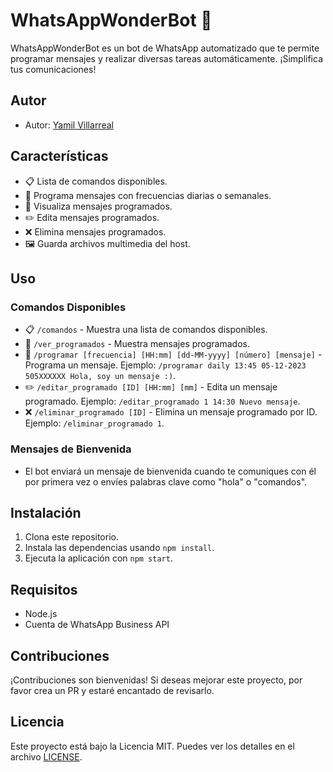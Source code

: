 # WhatsAppWonderBot 🤖

WhatsAppWonderBot es un bot de WhatsApp automatizado que te permite programar mensajes y realizar diversas tareas automáticamente. ¡Simplifica tus comunicaciones!

## Autor
- Autor: [Yamil Villarreal](https://github.com/yvillarreal)

## Características

- 📋 Lista de comandos disponibles.
- 📅 Programa mensajes con frecuencias diarias o semanales.
- 📜 Visualiza mensajes programados.
- ✏️ Edita mensajes programados.
- ❌ Elimina mensajes programados.
- 🖼️ Guarda archivos multimedia del host.

## Uso

### Comandos Disponibles
- 📋 `/comandos` - Muestra una lista de comandos disponibles.
- 📜 `/ver_programados` - Muestra mensajes programados.
- 📅 `/programar [frecuencia] [HH:mm] [dd-MM-yyyy] [número] [mensaje]` - Programa un mensaje. Ejemplo: `/programar daily 13:45 05-12-2023 505XXXXXX Hola, soy un mensaje :)`.
- ✏️ `/editar_programado [ID] [HH:mm] [mm]` - Edita un mensaje programado. Ejemplo: `/editar_programado 1 14:30 Nuevo mensaje`.
- ❌ `/eliminar_programado [ID]` - Elimina un mensaje programado por ID. Ejemplo: `/eliminar_programado 1`.

### Mensajes de Bienvenida
- El bot enviará un mensaje de bienvenida cuando te comuniques con él por primera vez o envíes palabras clave como "hola" o "comandos".

## Instalación

1. Clona este repositorio.
2. Instala las dependencias usando `npm install`.
3. Ejecuta la aplicación con `npm start`.

## Requisitos

- Node.js
- Cuenta de WhatsApp Business API

## Contribuciones

¡Contribuciones son bienvenidas! Si deseas mejorar este proyecto, por favor crea un PR y estaré encantado de revisarlo.

## Licencia

Este proyecto está bajo la Licencia MIT. Puedes ver los detalles en el archivo [LICENSE](LICENSE).
